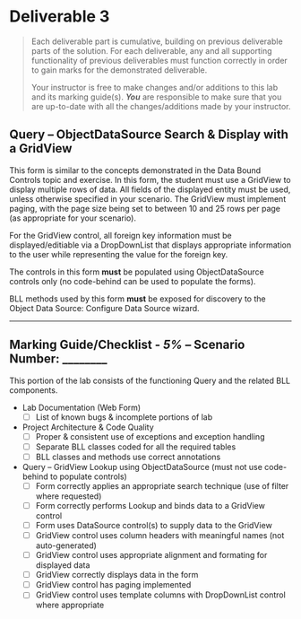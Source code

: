 # Deliverable 3

> Each deliverable part is cumulative, building on previous deliverable parts of the solution. For each deliverable, any and all supporting functionality of previous deliverables must function correctly in order to gain marks for the demonstrated deliverable.
>
> Your instructor is free to make changes and/or additions to this lab and its marking guide(s). ***You*** are responsible to make sure that you are up-to-date with all the changes/additions made by your instructor.

## Query – ObjectDataSource Search & Display with a GridView

This form is similar to the concepts demonstrated in the Data Bound Controls topic and exercise. In this form, the student must use a GridView to display multiple rows of data. All fields of the displayed entity must be used, unless otherwise specified in your scenario. The GridView must implement paging, with the page size being set to between 10 and 25 rows per page (as appropriate for your scenario).

For the GridView control, all foreign key information must be displayed/editiable via a DropDownList that displays appropriate information to the user while representing the value for the foreign key.

The controls in this form **must** be populated using ObjectDataSource controls only (no code-behind can be used to populate the forms).

BLL methods used by this form **must** be exposed for discovery to the Object Data Source: Configure Data Source wizard.

----

## Marking Guide/Checklist - *5%* – Scenario Number: ________

This portion of the lab consists of the functioning Query and the related BLL components.

* Lab Documentation (Web Form)
  - [ ] List of known bugs & incomplete portions of lab
* Project Architecture & Code Quality
  - [ ] Proper & consistent use of exceptions and exception handling
  - [ ] Separate BLL classes coded for all the required tables
  - [ ] BLL classes and methods use correct annotations
* Query – GridView Lookup using ObjectDataSource (must not use code-behind to populate controls)
  - [ ] Form correctly applies an appropriate search technique (use of filter where requested)
  - [ ] Form correctly performs Lookup and binds data to a GridView control
  - [ ] Form uses DataSource control(s) to supply data to the GridView
  - [ ] GridView control uses column headers with meaningful names (not auto-generated)
  - [ ] GridView control uses appropriate alignment and formating for displayed data
  - [ ] GridView correctly displays data in the form
  - [ ] GridView control has paging implemented
  - [ ] GridView control uses template columns with DropDownList control where appropriate
